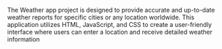 The Weather app project is designed to provide accurate and up-to-date weather reports for specific cities or any location worldwide. This application utilizes HTML, JavaScript, and CSS to create a user-friendly interface where users can enter a location and receive detailed weather information
